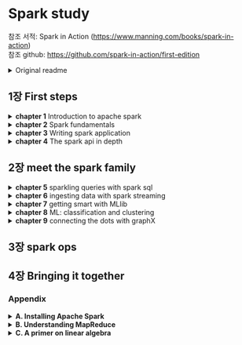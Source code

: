 # Spark study 
참조 서적: Spark in Action (https://www.manning.com/books/spark-in-action) <br>
참조 github: https://github.com/spark-in-action/first-edition
<details close>
<summary>Original readme</summary>
  <h1>Spark in Action book repository</h1>
  <h4> Current edition: Manning Early Access Program (MEAP)</h4>

  The MEAP publishing date is **2015.04.04.**  
  Manning's book forum: [https://forums.manning.com/forums/spark-in-action](https://forums.manning.com/forums/spark-in-action)

  The repo contains book listings organized by chapter and programming language (if applicable):

  ```
  ch02
    ├── scala
    │    ├── ch02-listings.scala
    │    ├── scala-file.scala
    │    └── ...
    ├── java
    │    ├── Class1.java
    │    ├── Class2.java
    │    └── ...
    ├── python
    │    ├── ch02-listings.py
    │    ├── python-file.py
    │    └── ...
  ch03
    ├── scala
    │    ├── ch03-listings.scala
    │    ├── scala-file.scala
    │    └── ...
    ├── java
    │    ├── Class1.java
    │    ├── Class2.java
    │    └── ...
    ├── python
    │    ├── ch03-listings.py
    │    ├── python-file.py
    │    └── ...

  ```

  We tried to organize the listings so that you have minimum distractions while going through the book.  
  We hope you'll find the content useful and that you'll have fun reading the book and going through examples.  

  As part of Manning's "in action" series, it's a hands-on, tutorial-style book.  

  Thank you,  
  [Petar Zečević](http://twitter.com/p_zecevic) and [Marko Bonaći](http://twitter.com/markobonaci)
</details>


## 1장 First steps
<details close>
<summary><b>chapter 1</b> Introduction to apache spark</summary>
  <br>
  <blockquote>
  <details close>
  <summary>1.1 What is spark?</summary>
    <blockquote>
      
- **hadoop**: open source, distributed, Java computation framework consisting of the (1) **Hadoop Distributed File System(HDFS**) and (2) **MapReduce**, its execution engine. 
Hadoop solved the three main problems facing any distributed data-processing endeavor:
    - Parallelization— How to parallelize the computation (전체 연산을 잘게 나누어 동시에 처리하는 방법)
    - Distribution— How to distribute the data (데이터를 여러 노드로 분산하는 방법)
    - Fault-tolerance— How to handle component failure (분산 컴포넌트 장애에 대응하는 방법)

    → 하둡의 한계: 맵리듀스 잡의 결과를 다른 잡에서 사용하려면 먼저 이 결과를 HDFS에 저장해야 한다. 따라서 맵리듀스는 이전 잡의 결과가 다음 작업의 입력이 되는 반복 알고리즘에는 본질적으로 맞지 않다. 

- **Spark**와 hadoop의 차이: spark는 메모리에 아주 큰 데이터를 keep 하는 것을 가능하게 한다. 즉, 맵리듀스처럼 잡에 필요한 데이터를 디스크에서 매번 가져오는 대신(→ 하둡의 방법), 데이터를 메모리에 캐시로 저장하는 인-메모리 실행 모델에 있다. 이를 통해 스파크 프로그램은 맵리듀스보다 약 100배 더 빠른 속도로 같은 작업을 수행할 수 있다.
- 일부 애플리케이션은 스파크를 사용하기에 적합하지 않다. 스파크에서는 분산 아키텍처 때문에 처리 시간에 약간의 오버헤드가 필연적으로 발생한다. 대량의 데이터를 다룰 때는 오버헤드가 무시할 수 있는 수준이지만, 단일 머신에서도 충분히 처리할 수 있는 데이터셋을 다룰 때는 작은 데이터셋의 연산에 최적화된 다른 프레임워크(e.g. RDBMS)를 사용하는 것이 더 효율적이다. + 하지만 현대의 데이터 크기는 계속 증가하는 추세며, 언제가는 RDBMS와 스크립트 성능이 개선되는 속도를 추월할지도 모른다.
    </blockquote>
  </details>
    
  <details close>
  <summary>1.2 Spark components</summary>
    <blockquote><br>
스파크는 여러 특수한 목적에 맞게 설계된 다양한 컴포넌트로 구성된다.<br>
→ 스파크 core, 스파크 SQL, 스파크 Streaming, 스파크 GraphX, 스파크 MLlib <br><br>
<img width="629" alt="Screen Shot 2021-06-10 at 9 33 02 PM" src="https://user-images.githubusercontent.com/43725183/121525578-78936300-ca33-11eb-8dae-549e2a93f21a.png">

- **스파크 core**: 스파크 코어는 스파크 잡과 다른 스파크 컴포넌트에 필요한 기본 기능을 제공한다. RDD는 분산 데이터 컬렉션(즉, 데이터셋)을 추상화한 객체로 데이터셋에 적용할 수 있는 연산 및 변환 메서드를 함께 제공한다. RDD는 노드에 장애가 발생해도 데이터셋을 재구성할 수 있는 복원성을 갖추었다. broadcast variable(공유변수)와 accumulator(누적변수)를 사용해 컴퓨팅 노드 간에 정보를 공유할 수 있다. 이외에도 스파크 코어에는 네트워킹, 보안, 스케줄링 및 데이터 셔플링 등 기본 기능이 구현되어 있다.
- **스파크 SQL**
- **스파크 Streaming**
- **스파크 GraphX**
- **스파크 MLlib**
    </blockquote>
  </details>
    
  <details close>
  <summary>1.3 Spark program flow</summary>
    <blockquote><br>
예제를 통해 스파크 프로그램이 어떻게 실행되는지 알아보자.<br>
**[예제] 로그파일로부터 OutOfMemoryError 오류가 몇건 발생했는지 분석하기**

1. 노드 세 개로 구성된 하둡 클러스터에 300MB 크기의 로그 파일을 저장되어 있는 상황
→ HDFS는 자동으로 128MB크기의 chunck로 분할하고(하둡에서는 block이라는 용어를 사용한다.), 각 **블록(block)**을 클러스터의 여러 노드에 나누어 저장한다. 
→ 이 예제와 직접적인 관련은 없지만, HDFS는 노드에 저장한 각 블록을 다른 노드 두 개에 복제한다. (복제 계수가 기본 값은 3으로 설정된 경우)<br><img width="632" alt="Screen Shot 2021-06-10 at 9 55 04 PM" src="https://user-images.githubusercontent.com/43725183/121528532-85fe1c80-ca36-11eb-93e1-ba484fc4f839.png">

2. HDFS에 저장된 텍스트 파일을 메모리에 로드한다. 
→ 먼저 스파크 셸을 시작하고, 스파크 클러스터에 연결하기.
→ **데이터 지역성**(data locality, 즉 디스크에 저장된 파일이 모두 해당 노드 각각에서 RAM으로 로드되는 것/대량의 데이터를 네트워크로 전송해야하는 상황을 만들지 않기 위해!)을 최대한 달성하려고 로그 파일의 각 블록이 저장된 위치를 하둡에게 요청한 후, 모든 블록을 클러스터 노드의 RAM 메모리로 전송한다. 
→ RAM에 로딩된 블록을 **partition**이라고 한다. 이 파티션 집합이 바로 RDD가 참조하는 분산 컬렉션이다. RDD API를 사용해 RDD의 컬렉션을 필터링하고, 사용자 함수로 매핑하고, 누적 값 하나로 리듀스하고, 두 RDD를 서로 빼거나 교차하거나 결합하는 등 다양한 작업을 실행할 수 있다. 

    ```scala
    val lines = sc.textFile("hdfs://path/to/the/file")
    ```
      <img width="632" alt="Screen Shot 2021-06-10 at 9 55 21 PM" src="https://user-images.githubusercontent.com/43725183/121528576-90b8b180-ca36-11eb-8e1d-beca8097e67a.png">
      
3. 컬렉션이 OutOfMemoryError 문자열을 포함한 줄만 필터링
→ 필터링이 완료되면 RDD에는 분석에 필요한 데이터만 포함된다. 
→ 마지막으로 로그에 남은 줄 개수를 센다. 

    ```scala
    val oomLines = lines.filter(l => l.contains("OutOfMemoryError")).cache()
    val result = oomLines.count()
    ```
      <img width="634" alt="Screen Shot 2021-06-10 at 9 55 38 PM" src="https://user-images.githubusercontent.com/43725183/121528614-99a98300-ca36-11eb-85ff-f57f68c46ae6.png">
    </blockquote>
  </details>
    
  <details close>
  <summary>1.4 Spark ecosystem</summary>
    <blockquote><br>
      
      
* 하둡 생태계: 인터페이스 도구, 분석 도구, 클러스터 관리 도구, 인프라 도구로 구성되어 있다.
      
<br><img width="643" alt="Screen Shot 2021-06-10 at 9 45 04 PM" src="https://user-images.githubusercontent.com/43725183/121527201-1fc4ca00-ca35-11eb-957f-e701657ebda6.png">
- 하둡생태계의 일부 컴포넌트는 스파크 컴포넌트로 대체될 수 있다. <br>
e.g. Giraph → 스파크 GraphX, <br>
Mahout → 스파크 MLlib, <br>
Strom → 스파크 스트리밍, <br>
pig, sqoop → 스파크 코어, 스파크 SQL
- 하둡 생태계의 인프라 및 관리 도구들은 스파크로 대체할 수 없다. e.g. Oozie(→ Job scheduling), HBase, Zookeeper
- 스파크에 반드시 HDFS 스토리지를 사용할 필요는 없다. 스파크는 HDFS 외에도 **아마존 S3 버킷**이나 **일반 파일 시스템**에 저장된 데이터를 처리할 수 있다.
    </blockquote>
  </details>
    
  <details close>
  <summary>1.5 Setting up the spark-in-action VM</summary>
    <blockquote><br>

* vagrant와 virtualbox를 이용
    </blockquote>
  </details>
  </blockquote>
</details>


<details close>
<summary><b>chapter 2</b> Spark fundamentals</summary>
  <br><blockquote>
  <details close>
  <summary>2.1. Using the spark-in-action VM</summary>
    
```bash
$ vagrant up #가상 머신 시작
$ vagrant ssh -- -l spark #ssh 로그인

$ git clone https://github.com/spark-in-action/first-edition #github repository clone
```

cf. **하둡 사용하기**: `hadoop fs`로 시작한다. e.g. `hadoop fs -ls /user` (/user 폴더내 list 출력) → [http://hadoop.apache.org/docs/current/hadoop-project-dist/hadoop-common/FileSystemShell.html](http://hadoop.apache.org/docs/current/hadoop-project-dist/hadoop-common/FileSystemShell.html) 참고하기
  </details>
  <details close>
  <summary>2.2. Using Spark shell and writing your first Spark program</summary>

- license 파일을 읽어들이고, 이 파일에 포함된 BSD 문자열의 수를 세보자.

    ```python
    #license 파일을 읽기
    licLines = sc.textFile("/usr/local/spark/LICENSE")
    lineCnt = licLines.count()

    #BSD 문자열 필터링
    bsdLines = licLines.filter(lambda line: "BSD" in line)
    bsdLines.count()

    #BSD 문자열 출력
    bsdLines.foreach(lambda bLine: print(bLine))
    ```

- RDD의 개념: RDD는 스파크의 기본 추상화 객체로 다음과 같은 성질이 있다.
    - **불변성(immutable)**: 읽기 전용
    → RDD는 데이터를 조작할 수 있는 다양한 변환 연산자를 제공하지만, 변환 연산자는 항상 새로운 RDD를 생성한다.
    - **복원성(resilient)**: 장애 내성
    - **분산(distributed):** 노드 한개 이상에 저장된 데이터셋
- **RDD lineage**: 앞의 예제에서 LICENSE 파일을 로드해 `licLines` RDD를 생성했다. 그 다음 `licLines` RDD에 `filter` 함수를 적용해 새로운 `bsdLines` RDD를 생성했다. 이처럼 RDD에 적용된 변환 연산자와 그 적용 순서를 RDD lineage라고 한다.
  </details>
  <details close>
  <summary>2.3. Basic RDD actions and transformations</summary><br>
    
1. **transformation**: RDD를 조작해 새로운 RDD를 생성한다. e.g. filter, map
2. **actions**: 계산 결과를 반환하거나 RDD 요소에 특정 작업을 수행하려고 실제 계산을 시작하는 역할을 한다. e.g. count, foreach, collect, first

> 변환 연산자의 **지연 실행(lazy evaluation)**: 변환 연산자의 지연 실행은 행동 연산자를 호출하기 전까지는 변환 연산자의 계산을 실제로 실행하지 않는 것을 의미한다. RDD에 행동 연산자가 호출되면 스파크는 해당 RDD의 lineage를 살펴보고, 이를 바탕으로 실행해야 하는 연산 그래프를 작성해서 행동 연산자를 계산한다.  **결국 변환 연산자는 행동 연산자를 호출했을때 무슨 연산이 어떤 순서로 실행되어야 할지 알려주는 일종의 설계도라고 할 수 있다.** 

---

- **`map`**: RDD의 모든 요소에 임의의 함수를 적용할 수 있는 변환 연산자.

    ```python
    numbers = sc.parallelize(range(10, 51, 10))  #numbers = sc.makeRDD(range(10, 51, 10))도 가능.
    numbers.foreach(lambda x: print(x))
    numbersSquared = numbers.map(lambda num: num * num)
    numbersSquared.foreach(lambda x: print(x))
    ```

    `parallelize`는 sequential 객체를 받아 이 sequential 객체의 요소로 구성된 새로운 RDD를 만든다. 이 과정에서 sequential 객체의 요소는 여러 스파크의 executor로 **분산**된다. 
    (→ `print`결과를 보면 sequential 하지 않다. )

    ```python
    reversed = numbersSquared.map(lambda x: str(x)[::-1])
    reversed.foreach(lambda x: print(x))
    ```

- **`distinct`** and **`flatMap`**

    ```
    ##client-ids.log
    15,16,20,20
    77,80,94
    94,98,16,31
    31,15,20
    ```

    `flatMap`(주어진 모든 요소에 대해 연산을 진행하고, 반환한 배열의 중첩구조를 한 단계 제거하고 모든 요소를 단일 컬렉션으로 병합한다. )을 사용하면 각 요소별로 split을 진행한 결과를 하나의 array로 반환한다. 

    ```python
    lines = sc.textFile("Downloads/client-ids.log")

    ids = lines.flatMap(lambda x: x.split(","))
    ids.collect()   #리스트를 반환한다. 
    ids.first()

    intIds = ids.map(lambda x: int(x))
    intIds.collect()

    uniqueIds = intIds.distinct()
    uniqueIds.collect()
    finalCount  = uniqueIds.count()
    finalCount  #8
    ```

- **`sample`**, **`take`**, **`takeSample`** 연산으로 RDD 일부 요소 가져오기: `sample`은 변환연산자(transformation)이지만, `take`와 `takeSample`은 행동연산자(Actions)이다.

    ```python
    ##비복원 샘플링
    s = uniqueIds.sample(False, 0.3)  #withReplacement=False
    s.count()
    s.collect()

    ##복원 샘플링
    swr = uniqueIds.sample(True, 0.5)
    swr.count
    swr.collect()

    #확률값대신 정확한 개수로 RDD 요소 샘플링하기
    taken = uniqueIds.takeSample(False, 5)  #list 반환
    uniqueIds.take(3)
    ```

    `take`는 지정된 개수의 요소를 모을 때까지 RDD의 파티션을 하나씩 처리해 결과를 반환한다. → 결국 연산이 전혀 분산되지 않는다는 의미이다. 여러 파티션의 요소를 빠르게 가져오고 싶다면 드라이버의 메모리를 넘지 않도록 요소 개수를 적당히 줄이고 `collect` 연산자를 사용하자.
  </details>
  <details close>
  <summary>2.4. Double RDD functions</summary>
    
* Double(cf. float) 객체만 사용해서 RDD를 구성하면 implicit conversion을 통해 몇 가지 추가 함수를 사용할 수 있다.

    ```python
    intIds.mean()
    intIds.sum()

    intIds.stats()
    intIds.variance()
    intIds.stdev()

    intIds.histogram([1.0, 50.0, 100.0])  #1과 50사이에 몇개, 50과 100사이에 몇개가 있는지 반환
    intIds.histogram(3)  #3개의 경계로 나눴을때 (1) 경계값과, (2) 구간에 존재하는 sample의 수를 반환한다. 
    ```

* 근사 합계 및 평균계산: 지정된 제한시간 동안 근사합계 또는 근사 평균을 계산한다. 제한시간을 인자로 넣어준다.

    ```python
    intIds.sumApprox(1)
    intIds.meanApprox(1)
    ```
  </details></blockquote>
</details>
  
<details close>
<summary><b>chapter 3</b> Writing spark application</summary>
  <br><blockquote>
  <details close>
  <summary>3.1. Generating a new Spark project in Eclipse</summary

<br>Eclipse 대신 pycharm 사용하기
  </details>
  <details close>
  <summary>3.2. Developing the application</summary><br>
    
**[예제] 한 게임 회사의 모든 직원 명단과 각 직원이 수행한 푸시 횟수를 담은 일일 리포트를 개발해보자.**

1. 데이터셋 준비

    ```bash
    $ mkdir -p $HOME/sia/github-archive
    $ cd $HOME/sia/github-archive
    $ wget http://data.githubarchive.org/2015-03-01-{0..23}.json.gz

    $ gunzip *

    $ head -1 2015-03-01-0.json| jq '.'
    ```
    <img width="400" alt="Screen Shot 2021-06-16 at 7 32 50 PM" src="https://user-images.githubusercontent.com/43725183/122204059-a5cf8d80-ced9-11eb-9334-c0b2309e6910.png">

    > actor.login이 "treydock"인 누군가가 2015년 3월 1일 자정(created_at)에 "development "라는 저장소 브랜치를 생성한 기록이다. (깃허브 API 문서 참조: [https://developer.github.com/v3/activity/events/types/](https://developer.github.com/v3/activity/events/types/))

2. JSON 로드: `read.json()` 은 한 줄당 JSON 객체 하나가 저장된 파일을 로드한다. DataFrame 객체를 반환한다. 

    ```python
    from pyspark.sql import SQLContext
    import sys

    sqlContext = SQLContext(sc)
    ghLog = sqlContext.read.json("2015-03-01-0.json")
    ghLog.printSchema()
    ghLog.show(5)

    ghLog.count() #17786
    pushes = ghLog.filter("type = 'PushEvent'")
    pushes.count()  #8793
    ```
    <img width="1000" alt="Screen Shot 2021-06-16 at 7 35 14 PM" src="https://user-images.githubusercontent.com/43725183/122204352-fc3ccc00-ced9-11eb-8404-29866a84399e.png">

3. 데이터 집계: `count`외에도 `min`, `max`, `avg`, `sum` 등의 집계 함수를 제공한다. 

    ```python
    grouped = pushes.groupBy("actor.login").count()
    ordered = grouped.orderBy(grouped['count'], ascending=False)
    ```

4. 분석대상 제외 & 공유변수

    : `broadcast`를 이용해서 **공유변수**를 만들자. 공유변수를 설정하지 않고 이대로 예제 프로그램을 실행하면 스파크는 `employees`를 대략 200회(필터링 작업을 수행할 태스크 개수) 가까이 반복적으로 네트워크에 전송하게 될 것이다. 

    반면 공유변수는 클러스터의 각 노드에 정확히 한 번만 전송한다. 또 공유변수는 클러스터 노드의 메모리에 자동으로 캐시되므로 프로그램 실행 중 바로 접근할 수 있다. 

    ```python
    employees = [line.rstrip('\n') for line in open(sys.argv[2])]
    bcEmployees = sc.broadcast(employees)

    def isEmp(user):
    	return user in bcEmployees.value

    #filter에 사용하기 위해서 user-defined function 등록
    from pyspark.sql.types import BooleanType
    sqlContext.udf.register("SetContainsUdf", isEmp, returnType=BooleanType())
    filtered = ordered.filter("SetContainsUdf(login)")
    ```

5. 애플리케이션 실행

    ```bash
    $ python main.py \
    	../github-archive/2015-03-01-0.json \   #	../github-archive/*.json \
    	../ch03/ghEmployees.txt
    ```
    <img width="200" alt="Screen Shot 2021-06-16 at 7 37 01 PM" src="https://user-images.githubusercontent.com/43725183/122204609-46be4880-ceda-11eb-8628-b179a7dedcfa.png">

    ```python
    from pyspark import SparkContext, SparkConf
    from pyspark.sql import SQLContext
    import sys

    if __name__ == "__main__":
    	sc = SparkContext(conf=SparkConf())
    	sqlContext = SQLContext(sc)
    	ghLog = sqlContext.read.json(sys.argv[1])

    	pushes = ghLog.filter("type = 'PushEvent'")
    	grouped = pushes.groupBy("actor.login").count()
    	ordered = grouped.orderBy(grouped['count'], ascending=False)

    	# Broadcast the employees set	
    	employees = [line.rstrip('\n') for line in open(sys.argv[2])]

    	bcEmployees = sc.broadcast(employees)

    	def isEmp(user):
    		return user in bcEmployees.value

    	from pyspark.sql.types import BooleanType
    	sqlContext.udf.register("SetContainsUdf", isEmp, returnType=BooleanType())
    	filtered = ordered.filter("SetContainsUdf(login)")
    	filtered.show()

    	filtered.write.format(sys.argv[4]).save(sys.argv[3])
       #파일 형식에는 JSON, Parquet, JDBC등이 가능하다. 
       #세번째 인수는 저장 경로를 적어준다. 
    ```

  </details>
  <details close>
  <summary>3.3. Submitting the application</summary><br>

스파크 프로그램을 운영 환경에서 원활하게 실행할 수 있도록 프로그램에 JAR 파일을 추가하는 방법은 (1) `spark-submit` 스크립트의 `—jars` 매개변수에 프로그램에 필요한 JAR 파일을 모두 나열해 실행자로 전송하거나, (2) 모든 의존 라이브러리를 포함하는 `underjar`를 빌드하는 방법이다. 

- uderjar 빌드: 일단은 생략
- `spark-submit`: 스파크 애플리케이션을 제출하는 일종의 헬퍼 스크립트로 애플리케이션을 스파크 클러스터에서 실행하는데 사용한다.

    ```bash
    ./bin/spark-submit \
      --class <main-class> \   #python에서는 사용 x
      --master <master-url> \
      --deploy-mode <deploy-mode> \
      --conf <key>=<value> \
      ... # other options
      <application-jar> \
      [application-arguments]
    ```

    결과 폴더에 있는 `SUCCESS` 파일은 작업을 성공적으로 완료했음을 의미한다. 각 `crc` 파일은 CRC(Cyclic Redundancy Check)코드를 계산해 각 데이터 파일의 유효성을 검사하는데 사용한다. `._SUCCESS.crc` 파일은 모든 CRC파일을 검사한 결과가 성공적이라는 것을 의미한다.  

    ```bash
    $ spark-submit \
    	main.py \
    	"../github-archive/2015-03-01-0.json" \ 
    	"../ch03/ghEmployees.txt" \
    	"emp-gh-push-output" "json"
    ```
        
    <img width="1000" alt="Screen Shot 2021-06-17 at 12 08 30 PM" src="https://user-images.githubusercontent.com/43725183/122324988-bc6ef680-cf64-11eb-946b-4ede59f690a4.png">

  </details></blockquote>
</details>
  
<details close>
<summary><b>chapter 4</b> The spark api in depth</summary>
  <br><blockquote>
  <details close>
  <summary>4.1. Working with pair RDDs</summary><br>
    
키-값 쌍은 전통적으로 연관배열(associative array)이라는 자료구조를 사용해 표현한다. 이 자료구조를 파이썬에서는 dictionary라고 하며, 스칼라와 자바에서는 map이라고 한다. 스파크에서는 키-값 쌍으로 구성된 RDD를 **pair RDD**라고 한다. 스파크의 데이터를 반드시 키-값 쌍 형태로 구성할 필요는 없지만, 실무에서는 Pair RDD를 사용하는 것이 바람직한 경우가 많다. 

- **Pair RDD 생성**: RDD의 keyBy 변환 연산자는 RDD 요소로 키를 생성하는 f 함수를 받고, 각 요소를 (f(요소), 요소)( = **(키, 요소)**) 쌍의 튜플로 매핑한다. 물론 데이터를 2-element 튜플로 직접 변환할 수도 있다. 어떤 방법이든 2-element 튜플로 RDD를 구성하면 **Pair RDD 함수**가 RDD에 자동으로 추가된다.

    ```python
    tranFile = sc.textFile("ch04/ch04_data_transactions.txt")
    tranData = tranFile.map(lambda line: line.split("#"))
    #예제 파일의 각 줄에는 구매 날짜, 시간, 고객 ID, 상품 ID, 구매수량, 구매 금액이 '#'로 구분되어있다. 
    ```
    <img width="400" alt="Screen Shot 2021-06-18 at 4 42 12 PM" src="https://user-images.githubusercontent.com/43725183/122525386-24503a80-d054-11eb-996d-d9a75f962093.png">

    ```python
    #키, 요소 페어 생성
    transByCust = tranData.map(lambda t: (int(t[2]), t))

    transByCust.keys().distinct().count() #100
    transByCust.count() #1000
    #map 함수로 키와 값을 만들어보자. 고객이 총 100명 있다.
    ```

- **Pair RDD 함수**
    - 키별 개수 세기(`CountByKey`): 각 키의 출현 횟수를 담은 Map 객체를 반환한다. ID가 53인 고객이 19번으로 가장 많이 구매했다.

        ```python
        transByCust.countByKey()
        cid, purch = sorted(transByCust.countByKey().items(), key= lambda x:-x[1])[0] ##(53, 19)

        #사은품 리스트 추가(가격 = 0)
        complTrans = [["2015-03-30", "11:59 PM", "53", "4", "1", "0.00"]]
        ```

    - 단일 키로 값 찾기: `transByCust.lookup(53)` → 53번 고객의 모든 구매 기록을 가져올 수 있다. lookup은 결과 값을 드라이버로 전송하므로 이를 메모리에 적재할 수 있는지 먼저 확인해야 한다.
        
        <img width="300" alt="Screen Shot 2021-06-18 at 4 43 00 PM" src="https://user-images.githubusercontent.com/43725183/122525491-3f22af00-d054-11eb-898a-df7f06895a28.png">

 

    - `mapValues` 변환 연산자로 Pair RDD 값 바꾸기: 키를 그대로 두고 값만 변경할 수 있다. 25번 상품을 2번 이상 구매한 경우 5% 할인해주자.

        ```python
        def applyDiscount(tran):
            if(int(tran[3])==25 and float(tran[4])>1):
                tran[5] = str(float(tran[5])*0.95)
            return tran

        transByCust = transByCust.mapValues(lambda t: applyDiscount(t))
        ```

    - `flapMapValues` 변환 연산자로 키에 값 추가: 81번 다섯 개 이상 구매한 고객에게 사은품으로 70번을 보내야한다. 즉, 해당 고객이 70번 상품을 구매한 것 처럼 `transByCust`에 추가해야한다.

        ```python
        def addToothbrush(tran):
            if(int(tran[3]) == 81 and int(tran[4])>4):
                from copy import copy
                cloned = copy(tran)
                cloned[5] = "0.00"
                cloned[3] = "70"
                cloned[4] = "1"
                return [tran, cloned]
            else:
                return [tran]

        transByCust = transByCust.flatMapValues(lambda t: addToothbrush(t))
        transByCust.count()  #1006 -> 6명이 81번 상품을 5개 이상 구매했다.
        ```

    - `reduceByKey` 또는 `foldByKey` 변환 연산자로 키의 모든 값 병합하기: reduceByKey는 각 키의 모든 값을 동일한 타입의 단일 값으로 변환한다. 이 연산자에는 두 값을 하나로 병합하는 Merge 함수를 전달해야하며, reduceByKey는 각 키별로 값 하나만 남을 때까지 merge 함수를 계속 호출한다. 따라서 merge 함수는 결합법칙을 만족해야한다.

        ```python
        amounts = transByCust.mapValues(lambda t: float(t[5])) #각 키별로 값만 뽑기 
        totals = amounts.foldByKey(0, lambda p1, p2: p1 + p2).collect()
        sorted(totals, key = lambda x:x[1])[-1] #(76, 100049.0)

        #사은품 리스트 추가(가격 = 0)
        complTrans += [["2015-03-30", "11:59 PM", "76", "63", "1", "0.00"]]
        #76번 고객이 10만 49달러로 가장 많이 썼다. 
        ```

        foldByKey는 reduceByKey와 기능은 같지만, merge 함수의 인자 목록 바로 앞에 zeroValue 인자를 담은 또 다른 인자 목록을 추가로 전달해야 한다는 점은 다르다. zeroValue는 반드시 항등원이어야한다. (e.g. 덧셈에서는 0, 곱셈에서는 1)

    - `union`으로 array 추가하기 + 결과 파일 저장하기

        ```python
        transByCust = transByCust.union(sc.parallelize(complTrans).map(lambda t: (int(t[2]), t)))
        transByCust.map(lambda t: "#".join(t[1])).saveAsTextFile("ch04/ch04output-transByCust")
        ```

    - `aggregateByKey`로 키의 모든 값 그루핑: aggregateByKey는 (1) **zeroValue**와 (2) 임의의 V 타입을 가진 값을 또 다른 U 타입으로 변환하는 **변환 함수(Transform)**, (3)변환함수가 변환한 값을 두 개씩 하나로 병합하는 **병합함수(Merge)**가 필요하다.

        ```python
        prods = transByCust.aggregateByKey([], 
        		lambda prods, tran: prods + [tran[3]],    #변환함수 -> 각 파티션 별로 요소를 병합
            lambda prods1, prods2: prods1 + prods2)   #병합함수 -> 최종 결과를 병합
        prods.collect()
        #prods에 빈 리스트가 전달되었다.
        ```
        <img width="1000" alt="Screen Shot 2021-06-18 at 4 43 31 PM" src="https://user-images.githubusercontent.com/43725183/122525565-52357f00-d054-11eb-8eb7-b7f6cba80cd0.png">

  </details>
  <details close>
  <summary>4.2. Understanding data partitioning and reducing data shuffling</summary>
    
- **데이터 파티셔닝(data partitioning)**: 데이터를 여러 클러스터 노드로 분할하는 메커니즘을 의미한다. 이 장에서는 일단 스파크 클러스터를 '병렬 연산이 가능하고 네트워크로 연결된 머신(즉, 노드)의 집합'정도로 생각하자.
    - **파티션(partition)**: 과거에는 파티션 대신 스플릿(split)용어를 사용했다. RDD의 파티션은 RDD 데이터의 일부(조각 또는 슬라이스)를 의미한다. 예를 들어 로컬 파일 시스템에 저장된 텍스트 파일을 스파크에 로드하면, 스파크는 파일 내용을 여러 파티션으로 분할해 클러스터 노드에 고르게 분산 저장한다. 여러 파티션을 노드 하나에 저장할 수도 있다. 이렇게 분산된 파티션이 모여서 RDD 하나를 형성한다.
    - 파티션의 개수: 해당 RDD에 변환 연산을 실행할 "태스크 개수"와 직결되므로 파티션의 개수는 매우 중요하다. 태스크 개수가 필요 이하로 적으면 클러스터를 충분히 활용할 수 없다. 게다가 각 태스크가 처리할 데이터 분량이 실행자의 메모리 리소스를 초과해 메모리 문제가 발생할 수 있다. 따라서 클러스터의 코어 개수보다 서너 배 더 많은 파티션을 사용하는 것이 좋다.
    - **데이터 partitioner**: RDD의 데이터 파티셔닝은 RDD의 각 요소에 파티션 번호를 할당하는 partitioner 객체가 수행한다. partitioner는 HashPartitioner, RangePartitioner, 또는 사용자 정의 Partitioner(Pair RDD의 경우)로 구현할 수 있다.
        - **HashPartitioner**: 스파크의 기본 Partitioner. HashPartitioner는 각 요소의 자바 해시코드를 단순한 mod 공식(partitionIndex = hashCode % numberOfPartitions)에 대입해 파티션 번호를 계산한다. 각 요소의 파티션 번호를 거의 무작위로 결정하기 때문에 모든 파티션을 정확하게 같은 크기로 분할할 가능성이 낮다. 하지만 대규모 데이터셋을 상대적으로 적은 수의 파티션으로 나누면 대체로 데이터를 고르게 분산시킬 수 있다. 
        (파티션의 기본 개수는 spark.default.parallelism 환경 매개변수 값으로 결정된다)
        - **RangePartitioner**: 정렬된 RDD의 데이터를 거의 같은 범위 간격으로 분할할 수 있다.
        - **Pair RDD의 사용자 정의 Partitioner**: 파티션의 데이터를 특정 기준에 따라 정확하게 배치해야 할 경우 사용자 정의 partitioner로 pair RDD를 분할할 수 있다. 
        (cf. in Python there is no version of aggregateByKey with a custom partitioner)
    - RDD 파티션 변경
        - `partitionBy`: PairRDD에서만 사용가능하고, 또 파티셔닝에 사용할 Partitioner 객체만 인자로 전달할 수 있다
        - `coalesce`와 `repartition`: coalesce는 파티션의 수를 줄이거나 늘리는데 사용한다. 파티션 개수를 늘리려면 shuffle 인자를 true로 설정해야한다. 반면 파티션 수를 줄일 때는 이 인자를 false로 설정할 수 있다. 이때는 새로운 파티션 개수와 동일한 개수의 부모 RDD 파티션을 선정하고 나머지 파티션의 요소를 나누어 선정한 파티션과 병합(coalesce)하는 방식으로 파티션 개수를 줄인다. 즉, 셔플링을 수행하지 않는 대신 데이터 이동을 최소화하려고 부모 RDD의 기존 파티션을 최대한 보존한다. 
        cf. repartition 변환 연산자는 단순히 shuffle을 true로 설정해 coalesce를 호출한 결과를 반환한다.
        - `repartitionAndSortWithinPartition`: 정렬 가능한 RDD에서만 사용할 수 있다. 새로운 Partitioner 객체를 받아 각 파티션 내에서 요소를 정렬한다. 이 연산자는 셔플링 단계에서 정렬 작업을 함께 수행하기 때문에 repartition을 호출한 후 직접 정렬하는 것보다 성능이 더 낫다.
- **데이터 셔플링(data shuffling)**: **파티션 간의 물리적인 데이터 이동을 의미한다.** 셔플링은 새로운 RDD의 파티션을 만들려고 여러 파티션의 데이터를 합칠 때 발생한다. 예를 들어 키를 기준으로 요소를 그루핑하려면 스파크는 RDD의 파티션을 모두 살펴보고 키가 같은 요소를 전부 찾은 후, 이를 물리적으로 묶어서 새로운 파티션을 구성하는 과정을 수행해야한다.

    ```python
    prods = transByCust.aggregateByKey([], 
    		lambda prods, tran: prods + [tran[3]],    #변환함수(Transform) -> 각 파티션 별로 요소를 병합
        lambda prods1, prods2: prods1 + prods2)   #병합함수(Merge) -> 최종 결과를 병합
    prods.collect()
    #4.1절의 aggregateByKey 예시를 다시 보자. 
    ```
    <img width="800" alt="Screen Shot 2021-06-18 at 4 45 57 PM" src="https://user-images.githubusercontent.com/43725183/122525886-a93b5400-d054-11eb-9dcd-ea556f230a4d.png">


    - 변환함수(Transform)은 각 파티션 별로 각 키의 값을 모아서 리스트를 구성한다.(**map task**) →  스파크는 이 리스트들을 각 노드의 중간 파일(interm files)에 기록한다 → 병합함수(merge)를 호출해 여러 파티션에 저장된 리스트들을 각 키별 단일 리스트로 병합한다.(**reduce task**) → 기본 partitioner(hash partitioner)를 적용해 각 키를 적절한 파티션에 할당한다.
    - 셔플링 바로 전에 수행한 태스크를 **맵(map) 태스크**라고 하며, 바로 다음에 수행한 태스크를 **리듀스(reduce)** 태스크라고 한다. 맵 태스크의 결과는 중간 파일에 기록하며(주로 운영체제의 파일 시스템 캐시에만 저장), 이후 리듀스 태스크가 이 파일을 읽어들인다. 중간 파일을 디스크에 기록하는 작업도 부담이지만, 결국 셔플링할 데이터를 네트워크로 전송해야 하기 때문에 스파크 잡의 셔플링 횟수를 최소한으로 줄이도록 노력해야 한다.
    - 셔플링 발생 조건
        1. partitioner를 명시적으로 변경하는 경우
            - 파티션 개수가 다른 HashPatitioner를 변환 연산자에 사용하거나, (`rdd.aggregateByKey(zeroValue, seqFunc, comboFunc, 100).collect()`)
            - 사용자 정의 Partitioner를 사용하면

            → 셔플링이 발생한다. 따라서 가급적이면 기본 partitioner를 사용해 의도하지 않은 셔플링은 최대한 피하는 것이 성능 면에서 가장 안전한 방법이다. 

        2. partitioner를 제거하는 경우

            변환 연산자에 partitioner를 명시적으로 지정하지 않았는데도 간혹 셔플링이 발생할 때가 있다. 대표적으로 map과 flatMap은 RDD의 Partitioner를 제거한다. 이 연산자 자체로는 셔플링이 발생하지 않지만, 연산자의 결과 RDD에 다른 변환 연산자를 사용하면 기본 Partitioner를 사용했더라도 여전히 셔플링이 발생한다.  → Pair RDD의 키를 변경하지 않는다면 map, flatMap 대신 mapValues, flatMapValues를 사용해 Partitioner를 보존하는 것이 좋다. 

            ```python
            rdd = sc.parallelize(range(10000))
            rdd.map(lambda x: (x, x*x)).map(lambda (x, y): (y, x)).collect() #셔플링 발생 x
            rdd.map(lambda x: (x, x*x)).reduceByKey(lambda v1, v2: v1+v2).collect() #셔플링 발생함
            ```

    - 셔플링을 수행하면 executor는 다른 executor(=실행자)의 파일을 읽어 들여야한다. 하지만 셔플링 도중 일부 실행자에 장애가 발생하면 해당 실행자가 처리한 데이터를 더 이상 가져올 수 없어서 데이터 흐름이 중단된다. → **외부 셔플링 서비스(external shuffling service)**는 실행자가 중간 셔플 파일을 읽을 수 있는 단일 지점을 제공해 셔플링의 데이터 교환 과정을 최적화할 수 있다. (`spark.shuffle.service.enabled=true`로 설정하기)
    - 셔플링 관련 매개변수
        - 셔플링 알고리즘 설정: `spark.shuffle.manager`의 값을 hash(해시 기반 셔플링), sort(정렬 기반 셔플링) → 정렬 기반 셔플링은 파일을 더 적게 생성하고 메모리를 더욱 효율적으로 사용할 수 있어 default 값이다.
        - 중간 파일의 통합 여부: `spark.shuffle.consolidateFiles` → ext4나 XFS 파일 시스템을 사용한다면 이 값을 true로 변경(default = false)로 하는 것이 좋다.
        - 셔플링에 쓸 메모리 리소스의 제한 여부: `spark.shuffle.spill` → 메모리를 제한하면 스파크는 제한 임계치를 초과한 데이터를 디스크로 내보낸다. 메모리 임계치를 너무 높게 설정하면 메모리 부족 예외(out-of-memory exception)이 발생할 수 있다. 반대로 너무 낮게 설정하면 데이터를 자주 내보내므로 균형을 잘 맞추는 것이 중요하다.
        - `spark.shuffle.compress`: 중간 파일의 압축 여부를 지정할 수 있다.
        - `spark.shuffle.spill.batchSize`: 데이터를 디스크로 내보낼 때 일괄로 직렬화 또는 역직렬화할 객체 개수를 지정한다.
        - `spark.shuffle.service.port`: 외부 셔플링 서비스를 활성화할 경우 서비스 서버가 사용할 포트 번호를 지정한다.
- 파티션 단위로 데이터 매핑: RDD의 각 파티션에 개별적으로 매핑 함수를 적용할수도 있다. 이 메서드를 잘 활용하면 각 파티션 내에서만 데이터가 매핑되도록 기존 변환 연산자를 최적화해 셔플링을 억제할 수 있다.
    - `mapPartitions`와 `mapPartitionsWithIndex`: mapPartitions는 각 파티션의 모든 요소를 반복문으로 처리하고 새로운 RDD 파티션을 생성한다. mapPartitionWithIndex는 매핑 함수에 파티션 번호가 함께 전달된다.
    - `glom`: 각 파티션의 모든 요소를 배열 하나로 모으고, 이 배열들을 요소로 포함하는 새로운 RDD를 반환한다. 따라서 새로운 RDD에 포함된 요소 개수는 이 RDD의 파티션 개수와 동일하다. glom 연산자는 기존의 Partitioner를 제거한다.

        ```python
        import random
        l = [random.randrange(100) for x in range(500)]
        rdd = sc.parallelize(l, 30).glom() #30개의 파티션으로 나눠져 있는 것을 모음. 
        rdd.collect()
        rdd.count() #30
        ```
  </details>
  <details close>
  <summary>4.3. Joining, sorting, and grouping data</summary>
    
* **데이터 조인(Join)** : 스파크에서는 RDBMS의 고전적인 join 연산자뿐만 아니라, zip, cartesian, intersection 등 다양한 변환 연산자를 사용해 여러 RDD 내용을 합칠 수 있다.

    <img width="621" alt="Screen Shot 2021-06-20 at 9 57 57 PM" src="https://user-images.githubusercontent.com/43725183/122675025-940c2400-d212-11eb-9db3-769ed31b6e25.png">

    RDD의 key를 product ID로 변경

    - RDBMS와 유사한 Join 연산자: `join`(RDBMS의 inner join과 동일), `leftOuterJoin`, `rightOuterJoin`, `fullOuterJoin` → 이 연산자들은 PairRDD에서만 사용할 수 있다. Partitioner 객체나 파티션 개수를 전달할 수 있다.

        ```python
        totalsByProd = transByProd.mapValues(lambda t: float(t[5])).reduceByKey(lambda tot1, tot2: tot1 + tot2)

        products = sc.textFile("first-edition/ch04/ch04_data_products.txt").map(lambda line: line.split("#")).map(lambda p: (int(p[0]), p))
        totalsAndProds = totalsByProd.join(products)
        totalsAndProds.first()
        #(68, (62133.899999999994, ['68', 'Niacin', '6295.48', '1']))
        #68은 key(productID), 그리고 value의 첫번째는 totalByProd의 값, 두번째 리스트는 products 정보.
        ```

        ```python
        totalsWithMissingProds = products.leftOuterJoin(totalsByProd)
        missingProds = totalsWithMissingProds.filter(lambda x: x[1][1] is None).map(lambda x: x[1][0])
        missingProds.foreach(lambda p: print(", ".join(p)))
        #3, Cute baby doll, battery, 1808.79, 2
        #43, Tomb Raider PC, 2718.14, 1
        #63, Pajamas, 8131.85, 3
        #20, LEGO Elves, 4589.79, 4
        #어제 판매하지 않은 상품 리스트 출력. 
        ```

    - `subtract`이나 `subtractByKey` 변환 연산자로 공통 값 제거: `substract`은 첫번째 RDD에서 두번째 RDD의 요소를 제거한 여집합을 반환한다. 이는 일반 RDD에서도 사용할 수 있으며, 각 요소의 키나 값만 비교하는 것이 아니라 요소 전체를 비교해 제거여부를 판단한다. 
    반면 `substracByKey`는 PairRDD에서만 사용할 수 있으며 키와 값을 모두 보는 것이 아니라 키만 본다.

        ```python
        missingProds = products.subtractByKey(totalsByProd)
        missingProds.foreach(lambda p: print(", ".join(p[1])))
        #leftOuterJoin후 None 값인 record만 뽑아내는 과정대신 substractByKey를 사용하면 된다. 
        ```

    - `cogroup` 변환 연산자로 RDD 조인: `cogroup`은 여러 RDD 값을 각각 키로 그루핑한 후 키를 기준으로 조인한다. `cogroup`은 RDD를 최대 세개까지 조인할 수 있는데, 단 `cogroup`을 호출한 RDD와 `cogroup`에 전달된 RDD는 모두 동일한 타입의 키를 가져야 한다.

        ```python
        prodTotCogroup = totalsByProd.cogroup(products)
        prodTotCogroup.first()
        #(68, (<pyspark.resultiterable.ResultIterable object at 0x107d3ab90>, <pyspark.resultiterable.ResultIterable object at 0x107da1fd0>))

        prodTotCogroup.filter(lambda x: len(x[1][0].data) == 0).foreach(lambda x: print(", ".join(x[1][1].data[0])))
        #total 가격과 product 정보의 outer join. 두 RDD 중 한쪽에만 등장한 키의 경우 다른 쪽 RDD iterator는 비어 있다. 
        ```

    - `intersection` 변환 연산자 사용: `intersection`은 교집합을 찾는다.

        ```python
        totalsByProd.map(lambda t: t[0]).intersection(products.map(lambda p: p[0]))
        ```

    - `cartesian` 변환 연산자로 RDD 두개 결합: 두 RDD의 데카르트 곱을 계산한다(요소의 모든 combination return). 따라서 이를 이용해 두 RDD 요소들을 서로 비교하는데도 사용할 수 있다.

        ```python
        rdd1 = sc.parallelize([7,8,9])
        rdd2 = sc.parallelize([1,2,3])
        rdd1.cartesian(rdd2).collect()
        #[(7, 1), (7, 2), (7, 3), (8, 1), (8, 2), (8, 3), (9, 1), (9, 2), (9, 3)]
        rdd1.cartesian(rdd2).filter(lambda el: el[0] % el[1] == 0).collect()
        #rdd2숫자로 rdd1 숫자를 나머지 없이 나눌 수 있는 조합 찾기
        [(7, 1), (8, 1), (8, 2), (9, 1), (9, 3)]
        ```

    - `zip` 변환 연산자로 RDD 조인: 모든 RDD에 사용가능. 첫번째 쌍은 각 RDD의 첫번째 요소를 조합한 것이며, 두번째 쌍은 두 번째 요소를 조합하고, 세 번째 쌍은 세 번째 요소를 조합하는 식으로 끝까지 이어진다. → 두 RDD의 파티션 개수가 다르거나 두 RDD의 모든 파티션이 서로 동일한 개수의 요소를 포함하지 않으면 오류를 발생한다.

        ```python
        rdd1 = sc.parallelize([1,2,3])
        rdd2 = sc.parallelize(["n4","n5","n6"])
        rdd1.zip(rdd2).collect()
        #[(1, 'n4'), (2, 'n5'), (3, 'n6')]
        ```

    - `zipPartitions` 변환 연산자로 RDD 조인: 모든 RDD에 사용가능. RDD는 서로 파티션 개수가 동일해야하지만, 모든 파티션이 서로 동일한 개수의 요소를 가져야 한다는 조건을 꼭 만족하지 않아도 된다. → 아직 python에서는 사용할 수 없다.
- **데이터 정렬(sorting)**
    - `repartitionAndSortWithinPartition`(4.2 절 참조), `sortByKey`, `sortBy`을 사용해서 정렬할 수 있다.

        ```python
        sortedProds = totalsAndProds.sortBy(lambda t: t[1][1][1])
        sortedProds.collect()
        ```

        이 결과는 `totalsAndProds` RDD에서 상품 이름을 키로 끄집어낸 후 `sortByKey`를 호출해서도 확인할 수 있다. 

    - 정렬 가능한 클래스 생성하기
    - 이차 정렬: 파티션을 2개로 바꾸고, 각 파티션 내에서 요소를 정렬한다.

        ```python
        rdd = sc.parallelize([(0, 5), (3, 8), (2, 6), (0, 8), (3, 8), (1, 3)])
        rdd2 = rdd.repartitionAndSortWithinPartitions(2)
        rdd2.glom().collect()
        #[[(0, 5), (0, 8), (2, 6)], [(1, 3), (3, 8), (3, 8)]]
        #파티션1: [(0, 5), (0, 8), (2, 6)]
        #파티션2: [(1, 3), (3, 8), (3, 8)]
        ```
        <img width="300" alt="Screen Shot 2021-06-20 at 9 59 42 PM" src="https://user-images.githubusercontent.com/43725183/122675077-d46ba200-d212-11eb-852c-ac15c055cf3c.png">


    - `top`과 `takeOrdered`로 정렬된 요소 가져오기: 이 두 메서드는 전체 데이터를 정렬하지 않는다. 그 대신 각 파티션에서 상위(또는 하위) n개 요소를 가져온 후 이 결과를 병합하고, 이 중 상위(또는 하위) n개 요소를 반환한다. → 두 메서드는 훨씬 더 적은 양의 데이터를 네트워크로 전송하며, sortBy와 take를 개별적으로 호출하는 것보다 무척 빠르다.
- **데이터 그루핑(grouping)**: 데이터 그루핑은 데이터를 특정 기준에 따라 단일 컬렉션으로 집계하는 연산을 의미한다.
    - `aggregateByKey`: 4.1.2절 참조
    - `groupBykey`(`groupBy`): groupByKey는 동일한 키를 가진 모든 요소를 단일 키-값 쌍으로 모은 Pair RDD를 반환한다. groupBy는 PairRDD가 아닌 일반 RDD에서도 사용할 수 있으며, 일반 RDD를 PairRDD로 변환하고 groupByKey를 호출하는 것과 같은 결과를 만들 수 있다. groupByKey는 각 키의 모든 값을 메모리로 가져오기 때문에 이 메서드를 사용할 때는 메모리 리소스를 과다하게 사용하지 않도록 주의해야 한다. 모든 값을 한꺼번에 그루핑할 필요가 없으면 aggregateByKey나 reduceByKey, foldByKey를 사용하는 것이 좋다.
    - `combineByKey`: combineByKey를 호출하려면 세 가지 커스텀 함수를 정의해 전달해야 한다. 첫번째 함수는 `createCombiner`로 각 파티션별로 키의 첫번째 값에서 최초 결합값을 생성하는 데 사용한다. 두번째 함수(`mergeValue`)는 Pair RDD에 저장된 값들을 결합값(combined value)로 병합하고(동일 파티션 내에서 해당 키의 다른 값을 결합 값에 추가해 병합하는데 사용), 세번째 함수(`mergeCombiner`)는 결합 값을 최종 결과를 병합(여러 파티션의 결합 값을 최종 결과로 병합)한다.

        ```python
        def createComb(t):
            total = float(t[5])   #구매 금액
            q = int(t[4])         #구매 수량
            return (total/q, total/q, q, total)  #상품 낱개의 가격을 계산해 최저가격과 최고 가격의 초깃값으로 사용.

        def mergeVal(p,t):
            mn,mx,c,tot = p
            total = float(t[5])
            q = int(t[4])
            return (min(mn,total/q),max(mx,total/q),c+q,tot+total)

        def mergeComb(p1, p2):
            mn1,mx1,c1,tot1 = p1
            mn2,mx2,c2,tot2 = p2
            return (min(mn1,mn1),max(mx1,mx2),c1+c2,tot1+tot2)

        avgByCust = transByCust.combineByKey(createComb, mergeVal, mergeComb).\
        mapValues(lambda t: (t[0], t[1], t[2], t[3], t[3]/t[2]))
        avgByCust.first()

        totalsAndProds.map(lambda p: p[1]).map(lambda x: ", ".join(x[1])+", "+str(x[0])).saveAsTextFile("ch04/ch04output-totalsPerProd")
        avgByCust.map(lambda (pid, (mn, mx, cnt, tot, avg)): "%d#%.2f#%.2f#%d#%.2f#%.2f" % (pid, mn, mx, cnt, tot, avg)).saveAsTextFile("ch04/ch04output-avgByCust")
        ```
  </details>
  <details close>
  <summary>4.4. Understanding RDD dependencies</summary>
    
* **RDD의 의존 관계(dependency)** : 스파크의 실행 모델은 **Directed Acyclic Graph(DAG)** 에 기반한다. 방향성(directed) 그래프는 간선이 한 정점에서 다른 정점을 가리키는 방향성이 있는 그래프를 의미한다. 그 중 DAG는 간선의 방향을 따라 이동했을 때 같은 정점에 두 번 이상 방문할 수 없도록 연결된 그래프를 의마한다. (이름 그대로 acyclic하다)
**스파크의 DAG는 RDD를 정점(vertex)로, RDD 의존관계를 간선(edge)로 정의한 그래프를 의미한다.** RDD의 변환 연산자를 호출할 때마다 새로운 정점(RDD)와 새로운 간선(의존관계)이 생성된다. 변환 연산자로 생성된 RDD가 이전 RDD에 의존하므로 간선방향은 자식 RDD(새 RDD)에서 부모 RDD(이전 RDD)로 향한다. 이러한 RDD 의존 관계 그래프를 **RDD lineage**라고 한다.
    - **좁은(narrow) 의존 관계**: 데이터를 다른 파티션으로 전송할 필요가 없는 변환 연산은 좁은 의존 관계를 형성한다.
        - one-to-one 의존관계: range 의존관계 이외의 모든 셔플링이 필요하지 않은 변환연산자로 생성.
        - range 의존관계: 여러 부모 RDD에 대한 의존 관계를 하나로 결합한 경우로 union 변환연산자만 해당.
    - **넓은(wide, 또는 shuffle) 의존 관계**: 셔플링을 수행할 때 형성된다. 참고로 RDD를 조인하면 셔플링이 항상 발생한다.<br><br>

    ```python
    import random
    l = [random.randrange(10) for x in range(500)]
    listrdd = sc.parallelize(l, 5)  #파티션 5개로 나누기
    pairs = listrdd.map(lambda x: (x, x*x))     

    reduced = pairs.reduceByKey(lambda v1, v2: v1+v2)

    finalrdd = reduced.mapPartitions(lambda itr: ["K="+str(k)+",V="+str(v) for (k,v) in itr])
    finalrdd.collect()
    print(finalrdd.toDebugString())
    #map은 좁은(one-to-one) 의존 관계를 만드는 연산자. reduceBykey는 넓은(셔플) 의존관계를 형성
    ```

    <img width="1000" alt="Screen Shot 2021-06-20 at 9 55 12 PM" src="https://user-images.githubusercontent.com/43725183/122674936-34157d80-d212-11eb-8c49-cca2da11a64f.png">



    ```
    //print(finalrdd.toDebugString())의 결과

    (5) PythonRDD[5] at collect at <stdin>:1 []
     |  MapPartitionsRDD[4] at mapPartitions at PythonRDD.scala:133 []
     |  ShuffledRDD[3] at partitionBy at NativeMethodAccessorImpl.java:0 []
     +-(5) PairwiseRDD[2] at reduceByKey at <stdin>:1 []
        |  PythonRDD[1] at reduceByKey at <stdin>:1 []
        |  ParallelCollectionRDD[0] at parallelize at PythonRDD.scala:195 []
    ```
    5번 RDD가 가장 최근에 만들어진 RDD. ShuffledRDD가 출력된 지점을 곧 셔플링을 수행하는 시점으로 간주할 수 있다. → 이러한 출력 결과를 잘 활용하면 스파크 프로그램의 셔플링 횟수를 최소화할 수 있다. 
    <br>괄호안 숫자(5)는 해당 RDD의 파티션 개수를 의미한다. 

- **스파크의 stage와 task**: 스파크는 셔플링이 발생하는 지점을 기준으로 스파크 잡(job) 하나를 여러 스테이지(stage)로 나눈다.
    <img width="1000" alt="Screen Shot 2021-06-20 at 9 54 13 PM" src="https://user-images.githubusercontent.com/43725183/122674901-0f210a80-d212-11eb-92c4-cdab59d039b1.png">


    - **1번 stage**는 셔플링으로 이어지는 parallelize, map, reduceByKey 변환 연산들이 포함된다. 1번 스테이지 결과는 중간 파일의 형태로 실행자 머신의 로컬 디스크에 저장된다. **2번 stage**에서는 이 중간 파일의 데이터를 적절한 파티션으로 읽어 들인 후 두 번째 map 변환 연산자부터 마지막 collect 연산까지 실행한다.
    - 스파크는 각 stage와 partition별로 task를 생성해 실행자에게 전달한다. 스테이지가 셔플링으로 끝나는 경우 이 단계의 태스트를 **shuffle-map task**(i.e. 1번 stage의 task)라고 한다. 스테이지의 모든 태스크가 완료되면 드라이버는 다음 스테이지의 태스크를 생성하고 실행자에 전달한다. 이 과정은 마지막 스테이지 결과를 드라이버로 반환할때까지 계속한다. 마지막 스테이지에 생성된 태스크를 **result task**(i.e. 2번 stage의 task)라고 한다.
- **RDD의 체크포인트(checkpoint)**: 변환 연산자를 계속 이어 붙이면 RDD lineage가 제약 없이 길어질 수 있다. 따라서 스파크는 중간에 스냅샷으로 RDD를 스토리지에 보관할 수 있는 **checkpointing** 방법을 제공한다. 일부 노드에 장애가 발생해도 유실된 RDD 조각을 처음부터 다시 계산할 필요가 없고, 그 대신 스냅샷 지점부터 나머지 lineage를 다시 계산한다.
    - 체크포인팅을 실행하면 스파크는 RDD의 데이터뿐만 아니라 RDD의 lineage까지 모두 저장한다. 체크포인팅을 완료한 후에는 저장한 RDD를 다시 계산할 필요가 없으므로 해당 RDD의 의존 관계와 부모 RDD 정보를 삭제한다.
    - 체크 포인팅은 RDD의 checkpoint 메서드를 호출해 실행할 수 있다. 하지만 먼저 SparkContext.setCheckpointDir에 데이터를 저장할 디렉터리부터 지정해야 한다. checkpoint 메서드는 해당 RDD에 job이 실행되기 전에 호출해야 하며, 그 이후 체크포인팅을 실제로 완료하려면 RDD에 행동 연산자(Action) 등을 호출해 잡을 실행하고 RDD를 구체화(materialize)해야한다.
  </details>
  <details close>
  <summary>4.5. Using accumulators and broadcast variables to communicate with Spark executors</summary><br>
    
* **누적 변수(accumulator)** 로 실행자에서 데이터 가져오기: 누적 변수는 여러 실행자가 공유하는 변수로 값을 더하는 연산만 허용한다. 누적 변수는 태스크의 진행상황을 추적하는데 사용할 수 있다.

    ```python
    #accumulators in Python cannot be named
    acc = sc.accumulator(0)  #0은 initial value
    l = sc.parallelize(range(1000000))
    l.foreach(lambda x: acc.add(1))
    acc.value  #누적 변수 값 가져오기. 이 값은 오직 드라이버만 참조할 수 있다. 
    # 1000000  -> 1을 1000000번 더한 결과

    #exception occurs(executor가 참조한 경우)
    l.foreach(lambda x: acc.value)
    #"Accumulator.value cannot be accessed inside tasks"

    #accumulables are not supported in Python
    #accumulableCollections are not supported in Python
    ```

- **공유 변수(broadcast variable)** 로 실행자에 데이터 전송: 공유변수는 여러 클러스터 노드가 공동으로 사용할 수 있는 변수다. 공유변수는 누적변수와 달리 실행자가 수정할 수 없다. 오직 드라이버만이 공유변수를 생성하며, 실행자에서는 읽기 연산만 가능하다.
    - **실행자 대다수가 대용량의 데이터를 공용으로 사용할 때는 이 데이터를 공유 변수로 만드는 것이 좋다.(핵심 point1)** 보통은 드라이버에서 생성한 변수를 태스크에서 사용하면 스파크는 이 변수를 직렬화하고 태스크와 함께 실행자로 전송한다. 하지만 드라이버 프로그램은 동일한 변수를 여러잡에 걸쳐 재사용할 수 있고 잡 하나를 수행할 때도 여러 태스크가 동일한 실행자에 할당될 수 있으므로, 변수를 필요 이상으로 여러번 직렬화해 네트워크로 전송하는 상황이 발생할 수 있다. 이때는 데이터를 더욱 최적화된 방식으로 단 한 번만 전송하는 공유 변수를 사용하는 편이 좋다. (3.2절 예시 참조)
    - 공유 변수는 Broadcast 타입의 객체를 반환하는 SparkContext.broadcast(value) 메서드로 생성한다. value 인수에는 직렬화 가능한 모든 종류의 객체를 전달할 수 있다.
    - **공유변수값을 참조할 때는 항상 value 메서드를 사용해야 한다.(핵심 point2)** 그렇지 않고 공유 변수에 직접 접근하면 스파크는 이 변수를 자동으로 직렬화해 태스크와 함께 전송한다. 이렇게 하면 공유 변수를 사용하는 이유, 즉 성능상 이득을 완전히 잃어버리게 된다.
    - 더 이상 필요하지 않은 공유변수는 destroy를 호출해 완전히 삭제(실행자와 드라이버에서 제거)할 수 있다. 또는 unpersist 메서드를 호출해 공유 변수 값을 실행자의 캐시에서 제거할 수 있다.
    - 공유변수와 관련된 스파크 매개변수
        - `spark.broadcast.compress`: 공유 변수를 전송하기 전에 데이터를 압축할지 여부를 지정한다.
        - `spark.broadcast.blockSize`: 공유 변수를 전송하는데 사용하는 데이터 청크의 크기를 설정한다. 실전 테스트를 거쳐 도출한 기본 값(4096KB)를 그대로 유지하면 좋다.
        - `spark.python.worker.reuse`: 파이썬의 공유 변수 성능에 큰 영향을 주는 매개변수다. 워커를 재사용하지 않으면 각 태스크별로 공유 변수를 전송해야 한다. 기본값이 true를 유지하면 좋다.
  </details></blockquote>
</details>

## 2장 meet the spark family
<details close>
  <summary><b>chapter 5</b> sparkling queries with spark sql</summary>
</details>  
<details close>
  <summary><b>chapter 6</b> ingesting data with spark streaming</summary>
</details>  
<details close>
  <summary><b>chapter 7</b> getting smart with MLlib</summary><br>
  <blockquote>
    <details close>
    <summary>7.1 Introduction to machine learning</summary>
    </details>
    <details close>
    <summary>7.2. Linear algebra in Spark</summary>
    </details>
    <details close>
    <summary>7.3. Linear regression</summary>
    </details>
    <details close>
    <summary>7.4. Analyzing and preparing the data</summary>
    </details>
    <details close>
    <summary>7.5. Fitting and using a linear regression model</summary>
    </details>
    <details close>
    <summary>7.6. Tweaking the algorithm</summary>
    </details>
    <details close>
    <summary>7.7. Optimizing linear regression</summary>
    </details>
  </blockquote>
</details>  
<details close>
  <summary><b>chapter 8</b> ML: classification and clustering</summary>
</details>  
<details close>
  <summary><b>chapter 9</b> connecting the dots with graphX</summary>
</details>  


## 3장 spark ops

## 4장 Bringing it together

### Appendix
<details close>
<summary><b>A. Installing Apache Spark</b></summary>
  
1. 자바(JDK) 설치
    - 자바가 설치되어 있는지 확인하기: `which javac`
    (이 명령은 javac 명령을 실행했을 때 실제로 호출될 실행 파일 위치를 반환한다.)
    - (만약 자바가 설치되어 있다면)JAVA_HOME 환경 변수가 올바르게 설정되어 있는지 확인해본다.

        ```bash
        #환경 변수 설정되어 있는지 확인
        $echo $JAVA_HOME #open-jdk 설치 폴더

        #환경 변수 설정
        $echo "export JAVA_HOME=/usr/lib/jvm/java-8-openjdk-amd64" | sudo tee /etc/profile.d/sia.sh
        $source /etc/profile.d/sia.sh 
        ```

    - (만약 자바가 설치되어 있지 않다면)JDK 설치하기:  `sudo apt-get -y install openjdk-8-jdk`
2. 아파치 스파크 내려받고 설치 및 설정
    - 스파크 내려받기 페이지([http://spark.apache.org/downloads.html](http://spark.apache.org/downloads.html))에서 <br>
    (1) 최신 스파크 릴리스 선택(Choose a Spark release),<br>
    (2) 최신 하둡 버전으로 빌드된 패키지 유형 선택(Choose a package type),<br>
    (3) 스파크 다운로드(Download Spark)<br>
    아파치 미러의 목록이 나오면 가장 상위에 추천된 미러 사이트를 클릭한다.
    - 압축 풀고 설치: 리눅스의 표준 규칙에 따라 사용자 홈 디렉토리 아래의 bin 디렉토리를 스파크 바이너리 위치로 사용한다. 홈 디렉토리에는 전체 권한(읽기, 쓰기, 실행)이 부여되므로 매번 sudo를 입력할 필요가 없다.

        ```bash
        $cd $HOME/Downloads
        $tar -xvf spark*
        $rm spark*tgz

        ##홈디렉토리 아래의 bin 디렉토리로 스파크 바이너리 옮기기
        $cd $HOME
        $mkdir -p ~/bin/sparks
        $mv Downloads/spark-* bin/sparks
        ```

    - 여러 버전의 스파크를 사용할 경우 bin 디렉토리 아래에 sparks 디렉토리를 생성하고 이 안에 스파크의 현재 및 미래 버전을 모두 저장하자. 그리고 현재 사용할 버전에 심볼릭 링크를 만들자.

        ```bash
        $cd $HOME/bin
        $ln -s sparks/spark-2.0.0-bin-hadoop2.7 spark
        $tree -L 2 #심볼릭 링크 확인. 여기서 spark 폴더는 sparks 폴더 내의 다른 폴더를 가리키는 심볼릭 링크를 가리킨다. 

        #심볼릭 링크 바꾸기(기존의 심볼릭 링크 지우고, 새로 심볼릭 링크 만들기)
        $rm spark
        $ln -s spark-1.6.1-bin-hadoop2.6 spark
        ```

3. 스파크 셸
    - 스파크 셸 시작하기

        ```bash
        $cd $HOME/bin/spark
        $./bin/spark-shell 
        ```

    - 로깅레벨 변경하기: 스파크의 LOG4J 설정을 변경해 스파크 셸에는 오류 로그만 출력하고, 나머지 로그는 추후 문제 진단에 사용할 수 있도록 스파크 루트 폴더 아래의 logs/info.log 파일에 저장해보자.

        ```bash
        $gedit conf/log4j.properties  #스파크의 conf 디렉터리 아래에 log4j.properites 파일을 생성. log4j.properties 파일은 ch2 참조
        ```
    - 스파크 REPL(=스파크 셸)은 스파크 컨텍스트와 SparkSession 객체를 각각 sc와 spark라는 변수로 제공한다. 스파크 애플리케이션은 SparkSession을 통해 스파크에 접속하고 세션 설정, 작업 실행 관리, 파일 읽기 및 쓰기 작업 등을 수행할 수 있다. 스파크 REPL에 spark.까지만 입력하고 tab을 누르면 SparkSession이 제공하는 모든 함수를 볼 수 있다.
    - 파이썬 셸로 spark를 시작하는 경우: `$pyspark`
</details>
<details close>
  <summary><b>B. Understanding MapReduce</b></summary>
(MapReduce: Simplified Data Processing on Large Clusters)

- Job을 잘게 분할하고 클러스터의 모든 노드로 **map**ping, 즉 파견해 분산 처리를 수행하는 새로운 패러다임. 각 노드는 분할된 job을 처리한 중간 결과를 생성한다. 그 다음 분할된 중간 결과를 **reduce**, 즉 집계해 최종 결과를 낸다.
    - 맵리듀스는 최소한의 API만 노출해 대규모 분산 시스템을 다루는 복잡한 작업을 효과적으로 감추었다. map과 reduce만 노출함.
    - 맵리듀스는 데이터를 굳이 옮겨서 처리할 필요가 없다. 대신 데이터가 저장된 곳으로 "프로그램"을 전송한다.
- **Word count 문제**(빅데이터 분야의 hello world같은 존재)
한 웹 사이트에서 흔히 사용하는 단어를 분석해달라.

    ```
    Is it easy to program with MapReduce?
    Is it as easy as Map and Reduce are.
    ```

    1. `map`: 각 문장을 읽고 단어로 분할한다. 그다음 대문자를 소문자로 변환하고, 구두점을 제거한 후 각 단어마다 1이라는 값을 생성한다. 즉, key가 단어이고 value가 count(=1)이다. 
    → map은 입력된 각 문장별로 키와 값을 받아 키-값 쌍의 목록을 반환한다. 
    2. **shuffle phase:** 동일한 단어를 동일한 리듀서에 전달한다. 거의 모든 애플리케이션에서 가장 좁은 병목으로 작용한다. 
    3. `reduce`: map 함수의 return값을 받고, 단어별 출현 횟수를 합산한 후 최종 결과를 생성한다. 
- (정리) map 함수는 키-값 쌍을 가져와 임의의 변환 연산을 적용하고 중간 결과물로 키-값 쌍의 목록을 반환한다. 그런 다음 맵리듀스 API는 map 함수가 반환한 키-값 쌍을 키별로 그루핑해 reduce 함수의 입력으로 전달한다. reduce 함수는 입력된 값들을 임의의 방법으로 병합하고 그 결과를 최종 출력파일에 쓴다. 모든 리듀서가 작업을 완료하면 사용자 프로그램으로 제어를 반환한다.
</details>
<details close>
  <summary><b>C. A primer on linear algebra</b></summary><br>
  
- 행렬과 벡터
- 행렬 덧셈
- 스칼라배
- 행렬곱셈
- 단위행렬
- 역행렬: 역행렬을 갖는 정사각 행렬을 non-singular matrix라고 한다.
</details>
